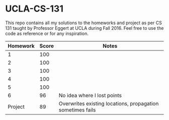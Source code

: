 # UCLA-CS-131
This repo contains all my solutions to the homeworks and project as per CS 131 taught by Professor Eggert at UCLA during Fall 2016. Feel free
to use the code as reference or for any inspiration.

Homework | Score | Notes
---- | ---- | ----
1 | 100 | 
2 | 100 | 
3 | 100 | 
4 | 100 | 
5 | 100 | 
6 | 96 | No idea where I lost points
Project | 89 | Overwrites existing locations, propagation sometimes fails


